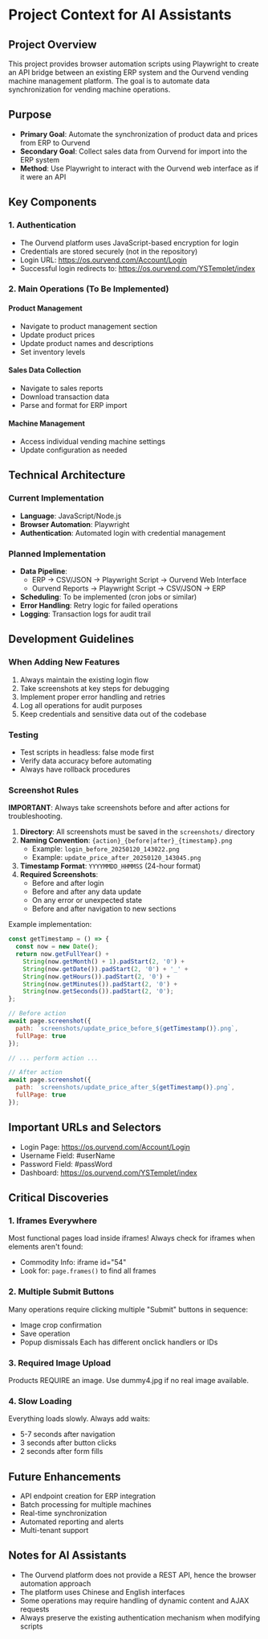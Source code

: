 # Project Context for AI Assistants

## Project Overview
This project provides browser automation scripts using Playwright to create an API bridge between an existing ERP system and the Ourvend vending machine management platform. The goal is to automate data synchronization for vending machine operations.

## Purpose
- **Primary Goal**: Automate the synchronization of product data and prices from ERP to Ourvend
- **Secondary Goal**: Collect sales data from Ourvend for import into the ERP system
- **Method**: Use Playwright to interact with the Ourvend web interface as if it were an API

## Key Components

### 1. Authentication
- The Ourvend platform uses JavaScript-based encryption for login
- Credentials are stored securely (not in the repository)
- Login URL: https://os.ourvend.com/Account/Login
- Successful login redirects to: https://os.ourvend.com/YSTemplet/index

### 2. Main Operations (To Be Implemented)

#### Product Management
- Navigate to product management section
- Update product prices
- Update product names and descriptions
- Set inventory levels

#### Sales Data Collection
- Navigate to sales reports
- Download transaction data
- Parse and format for ERP import

#### Machine Management
- Access individual vending machine settings
- Update configuration as needed

## Technical Architecture

### Current Implementation
- **Language**: JavaScript/Node.js
- **Browser Automation**: Playwright
- **Authentication**: Automated login with credential management

### Planned Implementation
- **Data Pipeline**: 
  - ERP → CSV/JSON → Playwright Script → Ourvend Web Interface
  - Ourvend Reports → Playwright Script → CSV/JSON → ERP
- **Scheduling**: To be implemented (cron jobs or similar)
- **Error Handling**: Retry logic for failed operations
- **Logging**: Transaction logs for audit trail

## Development Guidelines

### When Adding New Features
1. Always maintain the existing login flow
2. Take screenshots at key steps for debugging
3. Implement proper error handling and retries
4. Log all operations for audit purposes
5. Keep credentials and sensitive data out of the codebase

### Testing
- Test scripts in headless: false mode first
- Verify data accuracy before automating
- Always have rollback procedures

### Screenshot Rules
**IMPORTANT**: Always take screenshots before and after actions for troubleshooting.

1. **Directory**: All screenshots must be saved in the `screenshots/` directory
2. **Naming Convention**: `{action}_{before|after}_{timestamp}.png`
   - Example: `login_before_20250120_143022.png`
   - Example: `update_price_after_20250120_143045.png`
3. **Timestamp Format**: `YYYYMMDD_HHMMSS` (24-hour format)
4. **Required Screenshots**:
   - Before and after login
   - Before and after any data update
   - On any error or unexpected state
   - Before and after navigation to new sections

Example implementation:
```javascript
const getTimestamp = () => {
  const now = new Date();
  return now.getFullYear() +
    String(now.getMonth() + 1).padStart(2, '0') +
    String(now.getDate()).padStart(2, '0') + '_' +
    String(now.getHours()).padStart(2, '0') +
    String(now.getMinutes()).padStart(2, '0') +
    String(now.getSeconds()).padStart(2, '0');
};

// Before action
await page.screenshot({ 
  path: `screenshots/update_price_before_${getTimestamp()}.png`,
  fullPage: true 
});

// ... perform action ...

// After action
await page.screenshot({ 
  path: `screenshots/update_price_after_${getTimestamp()}.png`,
  fullPage: true 
});
```

## Important URLs and Selectors
- Login Page: https://os.ourvend.com/Account/Login
- Username Field: #userName
- Password Field: #passWord
- Dashboard: https://os.ourvend.com/YSTemplet/index

## Critical Discoveries

### 1. Iframes Everywhere
Most functional pages load inside iframes! Always check for iframes when elements aren't found:
- Commodity Info: iframe id="54"
- Look for: `page.frames()` to find all frames

### 2. Multiple Submit Buttons
Many operations require clicking multiple "Submit" buttons in sequence:
- Image crop confirmation
- Save operation
- Popup dismissals
Each has different onclick handlers or IDs

### 3. Required Image Upload
Products REQUIRE an image. Use dummy4.jpg if no real image available.

### 4. Slow Loading
Everything loads slowly. Always add waits:
- 5-7 seconds after navigation
- 3 seconds after button clicks
- 2 seconds after form fills

## Future Enhancements
- API endpoint creation for ERP integration
- Batch processing for multiple machines
- Real-time synchronization
- Automated reporting and alerts
- Multi-tenant support

## Notes for AI Assistants
- The Ourvend platform does not provide a REST API, hence the browser automation approach
- The platform uses Chinese and English interfaces
- Some operations may require handling of dynamic content and AJAX requests
- Always preserve the existing authentication mechanism when modifying scripts